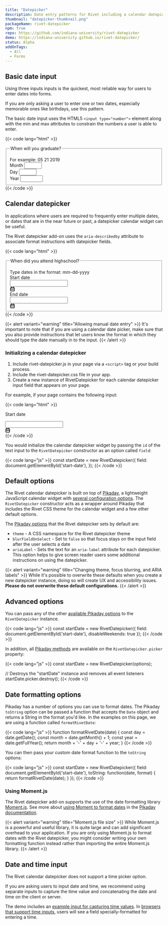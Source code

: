 ```yaml
---
title: "Datepicker"
description: Date entry patterns for Rivet including a calendar datepicker
thumbnail: "datepicker-thumbnail.png"
packageName: rivet-datepicker
npm: true
repo: https://github.com/indiana-university/rivet-datepicker
demo: https://indiana-university.github.io/rivet-datepicker/
status: Alpha
addOnTags:
  - All
  - Forms
---
```

## Basic date input
Using three inputs inputs is the quickest, most reliable way for users to enter dates into forms.

If you are only asking a user to enter one or two dates, especially memorable ones like birthdays, use this pattern.

The basic date input uses the HTML5 `<input type="number">` element along with the min and max attributes to constrain the numbers a user is able to enter.

{{< code lang="html" >}}<fieldset aria-describedby="grad-date-hint">
  <legend class="rvt-ts-18 rvt-text-bold">When will you graduate?</legend>
  <span class="rvt-ts-14" id="grad-date-hint">For example: 05 21 2019</span>
  <div class="rvt-date-input rvt-m-top-md">
    <div class="rvt-date-input__item">
      <label for="month">Month</label>
      <input type="number" min="1" max="12" id="month">
    </div>
    <div class="rvt-date-input__item">
      <label for="day">Day</label>
      <input type="number" min="1" max="31" id="day">
    </div>
    <div class="rvt-date-input__item rvt-date-input__item--year">
      <label for="year">Year</label>
      <input type="number" min="1900" max="2000" id="year">
    </div>
  </div>
</fieldset>
{{< /code >}}

## Calendar datepicker
In applications where users are required to frequently enter multiple dates, or dates that are in the near future or past, a datepicker calendar widget can be useful.

The Rivet datepicker add-on uses the `aria-describedby` attribute to associate format instructions with datepicker fields.

{{< code lang="html" >}}<fieldset aria-describedby="hs-date-hint">
  <legend class="rvt-ts-18 rvt-text-bold">When did you attend highschool?</legend>
  <span class="rvt-ts-14" id="hs-date-hint">Type dates in the format: mm-dd-yyyy</span>
  <div class="rvt-grid rvt-m-top-xl">
    <div class="rvt-grid__item-4-md-up">
      <div class="rvt-datepicker rvt-m-bottom-sm">
        <label for="start">Start date</label>
        <div class="rvt-datepicker__input" aria-hidden="true">
          <input autocomplete="off" type="text" id="start" aria-describedby="hs-date-hint">
          <div class="rvt-datepicker__icon">
            <svg xmlns="http://www.w3.org/2000/svg" width="16" height="16" viewBox="0 0 16 16">
              <path fill="currentColor" d="M12.29,2H12V1a1,1,0,0,0-2,0V2H6V1A1,1,0,0,0,4,1V2H3.71A2.78,2.78,0,0,0,1,4.83v7.33A2.78,2.78,0,0,0,3.71,15h8.57A2.78,2.78,0,0,0,15,12.17V4.83A2.78,2.78,0,0,0,12.29,2ZM3.71,4H4V5H6V4h4V5h2V4h.29a.78.78,0,0,1,.71.83V7H3V4.83A.78.78,0,0,1,3.71,4Zm8.57,9H3.71A.78.78,0,0,1,3,12.17V9H13v3.17A.78.78,0,0,1,12.29,13Z"/>
            </svg>
          </div>
        </div>
      </div>
    </div>
    <div class="rvt-grid__item-4-md-up">
      <div class="rvt-datepicker">
        <label for="end">End date</label>
        <div class="rvt-datepicker__input" aria-hidden="true">
          <input autocomplete="off" type="text" id="end" aria-describedby="hs-date-hint">
          <div class="rvt-datepicker__icon">
            <svg xmlns="http://www.w3.org/2000/svg" width="16" height="16" viewBox="0 0 16 16">
              <path fill="currentColor" d="M12.29,2H12V1a1,1,0,0,0-2,0V2H6V1A1,1,0,0,0,4,1V2H3.71A2.78,2.78,0,0,0,1,4.83v7.33A2.78,2.78,0,0,0,3.71,15h8.57A2.78,2.78,0,0,0,15,12.17V4.83A2.78,2.78,0,0,0,12.29,2ZM3.71,4H4V5H6V4h4V5h2V4h.29a.78.78,0,0,1,.71.83V7H3V4.83A.78.78,0,0,1,3.71,4Zm8.57,9H3.71A.78.78,0,0,1,3,12.17V9H13v3.17A.78.78,0,0,1,12.29,13Z"/>
            </svg>
          </div>
        </div>
      </div>
    </div>
  </div>
</fieldset>
{{< /code >}}

{{< alert variant="warning" title="Allowing manual date entry" >}}
It's important to note that if you are using a calendar date picker, make sure that you also provide instructions that let users know the format in which they should type the date manually in to the input.
{{< /alert >}}

### Initializing a calendar datepicker
1. Include rivet-datepicker.js in your page via a `<script>` tag or your build process.
2. Include the rivet-datepicker.css file in your app.
3. Create a new instance of RivetDatepicker for each calendar datepicker input field that appears on your page.

For example, if your page contains the following input:

{{< code lang="html" >}}<div class="rvt-date-picker">
  <label for="start">Start date</label>
  <div class="rvt-date-picker__input">
    <input type="text" id="start-date" aria-describedby="start-format">
    <div class="rvt-date-picker__icon" aria-hidden="true">
      <svg xmlns="http://www.w3.org/2000/svg" width="16" height="16" viewBox="0 0 16 16">
        <path fill="currentColor" d="M12.29,2H12V1a1,1,0,0,0-2,0V2H6V1A1,1,0,0,0,4,1V2H3.71A2.78,2.78,0,0,0,1,4.83v7.33A2.78,2.78,0,0,0,3.71,15h8.57A2.78,2.78,0,0,0,15,12.17V4.83A2.78,2.78,0,0,0,12.29,2ZM3.71,4H4V5H6V4h4V5h2V4h.29a.78.78,0,0,1,.71.83V7H3V4.83A.78.78,0,0,1,3.71,4Zm8.57,9H3.71A.78.78,0,0,1,3,12.17V9H13v3.17A.78.78,0,0,1,12.29,13Z"/>
      </svg>
    </div>
  </div>
</div>
{{< /code >}}

You would initialize the calendar datepicker widget by passing the `id` of the text input to the `RivetDatepicker` constructor as an option called `field`:

{{< code lang="js" >}}
const startDate = new RivetDatepicker({
  field: document.getElementById('start-date'),
});
{{< /code >}}

## Default options
The Rivet calendar datepicker is built on top of [Pikaday](https://github.com/Pikaday/Pikaday), a lightweight JavaScript calendar widget with [several configuration options](https://github.com/Pikaday/Pikaday#configuration). The `RivetDatepicker` constructor acts as a wrapper around Pikaday that includes the Rivet CSS theme for the calendar widget and a few other default options.

The [Pikaday options](https://github.com/Pikaday/Pikaday#configuration) that the Rivet datepicker sets by default are:

* `theme` - A CSS namespace for the Rivet datepicker theme
* `blurFieldOnSelect` - Set to `false` so that focus stays on the input field after the user selects a date
* `ariaLabel` - Sets the text for an `aria-label` attribute for each datepicker. This option helps to give screen reader users some additional instructions on using the datepicker.

{{< alert variant="warning" title="Changing theme, focus blurring, and ARIA labels" >}}
While it's possible to overwrite these defaults when you create a new datepicker instance, doing so will create UX and accessibility issues. **Please do not overwrite these default configurations.**
{{< /alert >}}

## Advanced options
You can pass any of the other [available Pikaday options](https://github.com/Pikaday/Pikaday#configuration) to the `RivetDatepicker` instance.

{{< code lang="js" >}}
const startDate = new RivetDatepicker({
  field: document.getElementById('start-date'),
  disableWeekends: true
});
{{< /code >}}

In addition, all [Pikaday methods](https://github.com/Pikaday/Pikaday#methods) are available on the `RivetDatepicker.picker` property:

{{< code lang="js" >}}
const startDate = new RivetDatepicker(options);

// Destroys the "startDate" instance and removes all event listeners
startDate.picker.destroy();
{{< /code >}}

## Date formatting options
Pikaday has a number of options you can use to format dates. The Pikaday `toString` option can be passed a function that accepts the `Date` object and returns a String in the format you'd like. In the examples on this page, we are using a function called `formatRivetDate`:

{{< code lang="js" >}}
function formatRivetDate(date) {
  const day = date.getDate();
  const month = date.getMonth() + 1;
  const year = date.getFullYear();
  return month + '-' + day + '-' + year;
}
{{< /code >}}

You can then pass your custom date format function to the `toString` options:

{{< code lang="js" >}}
const startDate = new RivetDatepicker({
  field: document.getElementById('start-date'),
  toString: function(date, format) {
    return formatRivetDate(date);
  }
});
{{< /code >}}

### Using Moment.js
The Rivet datepicker add-on supports the use of the date formatting library [Moment.js](http://momentjs.com/). See more about [using Moment to format dates](https://github.com/Pikaday/Pikaday#formatting) in the [Pikaday documentation](https://github.com/Pikaday/Pikaday#formatting).

{{< alert variant="warning" title="Moment.js file size" >}}
While Moment.js is a powerful and useful library, it is quite large and can add significant overhead to your application. If you are only using Moment.js to format dates with the Rivet datepicker, you might consider writing your own formatting function instead rather than importing the entire Moment.js library.
{{< /alert >}}

## Date and time input
The Rivet calendar datepicker does not support a time picker option.

If you are asking users to input date and time, we recommend using separate inputs to capture the time value and concatenating the date and time on the client or server.

The demo includes an [example input for capturing time values](https://indiana-university.github.io/rivet-datepicker/#date-time-input). In [browsers that support time inputs](https://developer.mozilla.org/en-US/docs/Web/HTML/Element/input/time#Handling_browser_support), users will see a field specially-formatted for entering a time.

